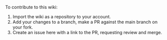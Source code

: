 To contribute to this wiki:
1. Import the wiki as a repository to your account.
2. Add your changes to a branch, make a PR against the main branch on your fork.
2. Create an issue here with a link to the PR, requesting review and merge.
